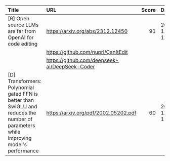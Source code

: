 | Title                                                                                                                                 | URL                                           |   Score | Date                |
|:--------------------------------------------------------------------------------------------------------------------------------------|:----------------------------------------------|--------:|:--------------------|
| [R] Open source LLMs are far from OpenAI for code editing                                                                             | https://arxiv.org/abs/2312.12450              |      91 | 2023-12-28 12:54:58 |
|                                                                                                                                       | https://github.com/nuprl/CanItEdit            |         |                     |
|                                                                                                                                       | https://github.com/deepseek-ai/DeepSeek-Coder |         |                     |
| [D] Transformers: Polynomial gated FFN is better than SwiGLU and reduces the number of parameters while improving model's performance | https://arxiv.org/pdf/2002.05202.pdf          |      60 | 2023-12-29 11:12:04 |